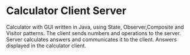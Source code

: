 # Calculator Client Server 
 Calculator with GUI written in Java, using State, Observer,Composite and Visitor patterns. The client sends numbers and operations to the server. Server calculates answers and communicates it to the client. Answers displayed in the calculator client. 
